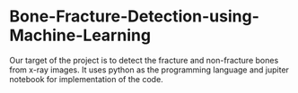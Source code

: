 # Bone-Fracture-Detection-using-Machine-Learning
Our target of the project is to detect the fracture and non-fracture bones from x-ray images. It uses python as the programming language and jupiter notebook for implementation of the code.

